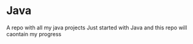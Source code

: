 # Java
A repo with all my java projects
Just started with Java and this repo will caontain my progress
